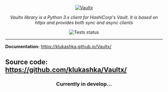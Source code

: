 <p align="center">
    <a href="https://github.com/klukashka/Vaultx">
    <img src="https://github.com/user-attachments/assets/127537a2-7b7c-40a2-909c-3dddb8456c80" alt="Vaultx"> </a>
</p>
<p align="center">
    <em>Vaultx library is a Python 3.x client for HashiCorp's Vault. It is based on httpx and provides both sync and async clients</em>
</p>

<p align="center">
  <img src="https://github.com/klukashka/Vaultx/actions/workflows/run_tests.yml/badge.svg" alt="Tests status">
</p>

---
**Documentation:** <https://klukashka.github.io/Vaultx/>

**Source code:** <https://github.com/klukashka/Vaultx/>
---

<h3 align="center">
Currently in develop...
</h3>
